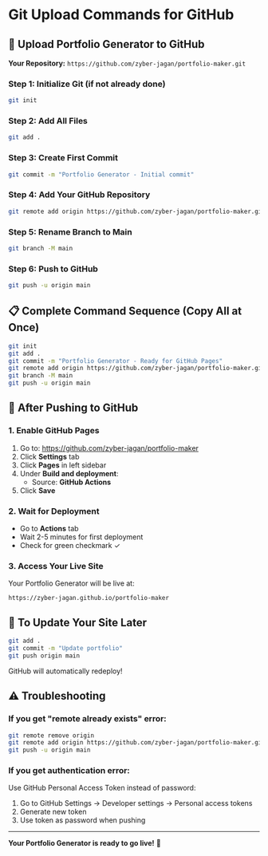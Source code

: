# Git Upload Commands for GitHub

## 🚀 Upload Portfolio Generator to GitHub

**Your Repository:** `https://github.com/zyber-jagan/portfolio-maker.git`

### Step 1: Initialize Git (if not already done)

```bash
git init
```

### Step 2: Add All Files

```bash
git add .
```

### Step 3: Create First Commit

```bash
git commit -m "Portfolio Generator - Initial commit"
```

### Step 4: Add Your GitHub Repository

```bash
git remote add origin https://github.com/zyber-jagan/portfolio-maker.git
```

### Step 5: Rename Branch to Main

```bash
git branch -M main
```

### Step 6: Push to GitHub

```bash
git push -u origin main
```

## 📋 Complete Command Sequence (Copy All at Once)

```bash
git init
git add .
git commit -m "Portfolio Generator - Ready for GitHub Pages"
git remote add origin https://github.com/zyber-jagan/portfolio-maker.git
git branch -M main
git push -u origin main
```

## 🎯 After Pushing to GitHub

### 1. Enable GitHub Pages

1. Go to: https://github.com/zyber-jagan/portfolio-maker
2. Click **Settings** tab
3. Click **Pages** in left sidebar
4. Under **Build and deployment**:
   - Source: **GitHub Actions**
5. Click **Save**

### 2. Wait for Deployment

- Go to **Actions** tab
- Wait 2-5 minutes for first deployment
- Check for green checkmark ✓

### 3. Access Your Live Site

Your Portfolio Generator will be live at:
```
https://zyber-jagan.github.io/portfolio-maker
```

## 🔄 To Update Your Site Later

```bash
git add .
git commit -m "Update portfolio"
git push origin main
```

GitHub will automatically redeploy!

## ⚠️ Troubleshooting

### If you get "remote already exists" error:

```bash
git remote remove origin
git remote add origin https://github.com/zyber-jagan/portfolio-maker.git
git push -u origin main
```

### If you get authentication error:

Use GitHub Personal Access Token instead of password:
1. Go to GitHub Settings → Developer settings → Personal access tokens
2. Generate new token
3. Use token as password when pushing

---

**Your Portfolio Generator is ready to go live!** 🎉

